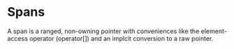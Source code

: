 # Spans
A span is a ranged, non-owning pointer with conveniences like the element-access operator (operator[]) and an 
implcit conversion to a raw pointer. 
